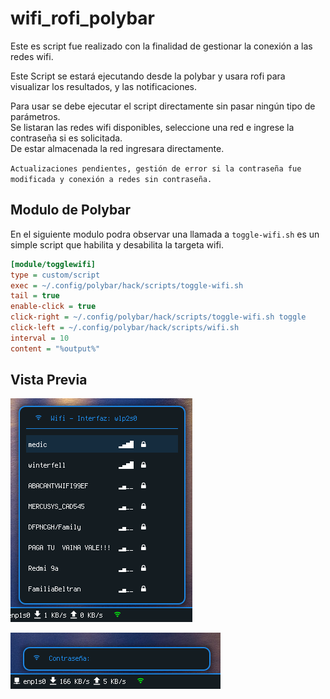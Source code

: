 # wifi_rofi_polybar

Este es script fue realizado con la finalidad de gestionar la conexión a las redes wifi.

Este Script se estará ejecutando desde la polybar y usara rofi para visualizar los resultados, y las notificaciones.

Para usar se debe ejecutar el script directamente sin pasar ningún tipo de parámetros.  
Se listaran las redes wifi disponibles, seleccione una red e ingrese la contraseña si es solicitada.  
De estar almacenada la red ingresara directamente.

`Actualizaciones pendientes, gestión de error si la contraseña fue modificada y conexión a redes sin contraseña.`

## Modulo de Polybar
En el siguiente modulo podra observar una llamada a `toggle-wifi.sh` es un simple script que habilita y desabilita la targeta wifi.

```ini
[module/togglewifi]
type = custom/script
exec = ~/.config/polybar/hack/scripts/toggle-wifi.sh
tail = true
enable-click = true
click-right = ~/.config/polybar/hack/scripts/toggle-wifi.sh toggle
click-left = ~/.config/polybar/hack/scripts/wifi.sh
interval = 10
content = "%output%"
```

## Vista Previa

![List Password](https://github.com/Marco90v/wifi_rofi_polybar/blob/main/select_wifi.png)

![Insert Password](https://github.com/Marco90v/wifi_rofi_polybar/blob/main/password_wifi.png)
